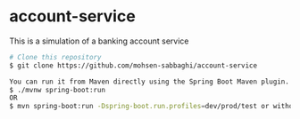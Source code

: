 # account-service

This is a simulation of a banking account service


```bash
# Clone this repository
$ git clone https://github.com/mohsen-sabbaghi/account-service

You can run it from Maven directly using the Spring Boot Maven plugin.
$ ./mvnw spring-boot:run
OR
$ mvn spring-boot:run -Dspring-boot.run.profiles=dev/prod/test or without profile, it will use with default
